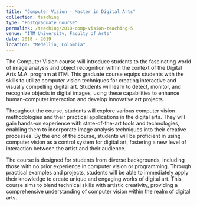```yaml
---
title: "Computer Vision - Master in Digital Arts"
collection: teaching
type: "Postgraduate Course"
permalink: /teaching/2018-comp-vision-teaching-5
venue: "ITM University, Faculty of Arts"
date: 2018 - 2019
location: "Medellín, Colombia"
---
```


The Computer Vision course will introduce students to the fascinating world of image analysis and object recognition within the context of the Digital Arts M.A. program at ITM. This graduate course equips students with the skills to utilize computer vision techniques for creating interactive and visually compelling digital art. Students will learn to detect, monitor, and recognize objects in digital images, using these capabilities to enhance human-computer interaction and develop innovative art projects.

Throughout the course, students will explore various computer vision methodologies and their practical applications in the digital arts. They will gain hands-on experience with state-of-the-art tools and technologies, enabling them to incorporate image analysis techniques into their creative processes. By the end of the course, students will be proficient in using computer vision as a control system for digital art, fostering a new level of interaction between the artist and their audience.

The course is designed for students from diverse backgrounds, including those with no prior experience in computer vision or programming. Through practical examples and projects, students will be able to immediately apply their knowledge to create unique and engaging works of digital art. This course aims to blend technical skills with artistic creativity, providing a comprehensive understanding of computer vision within the realm of digital arts.

